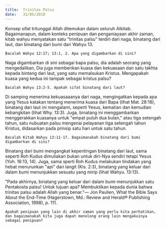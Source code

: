 ```yaml
---
title:  Trinitas Palsu
date:   31/05/2018
---
```


Konsep sifat tritunggal Allah ditemukan dalam seluruh Alkitab. Bagaimanapun, dalam konteks penipuan dan penganiayaan akhir zaman, kitab wahyu menyatakan satu "trinitas palsu" terdiri dari naga, binatang dari laut, dan binatang dari bumi dari Wahyu 13.

`Bacalah Wahyu 12:17; 13:1, 2. Apa yang digambarkan di sini?`

Naga digambarkan di sini sebagai bapa palsu, dia adalah seorang yang mengedalikan, Dia juga memberikan kuasa dan kekuasaan dan satu takhta kepada bintang dari laut, yang satu memalsukan Kristus. Mengapakah kuasa yang kedua ini tampak sebagai kristus palsu?

`Bacalah Wahyu 13:2-5. Apakah sifat binatang dari laut?`

Di samping menerima kekuasaaanya dari naga, mengingatkan kepada apa yang Yesus katakan tentang menerima kuasa dari Bapa (lihat Mat. 28:18), binatang dari laut ini mengalami, seperti Yesus, kematian dan kemudian kebangkitan (lihat Why. 13:3). Juga, binatang ini menggambarkan menggerakkan  kuasanya untuk "empat puluh dua bulan," atau tiga setengah tahun, satu nubuatan palsu mengenai pelayanan tiga setengah tahun Kristus, didasarkan pada prinsip satu hari untuk satu tahun.

`Bacalah Kitab Wahyu 13:11-17. Bagaimanakah binatang dari bumi digambarkan di sini?`

Binatang dari bumi mengangkat kepentingan binatang dari laut, sama seperti Roh Kudus dimuliakan bukan untuk diri-Nya sendiri tetapi Yesus (Yoh. 16:13, 14). Juga, sama sperti Roh Kudus melakukan tindakan yang hebat menurunkan "api" dari langit (Kis. 2:3), binatang yang keluar dari dalam bumi menunjukkan sesuatu yang mirip (lihat Wahyu. 13:13).

"Pada akhirnya, binatang yang keluar dari dalam bumi menunjukkan satu Pentakosta palsu! Untuk tujuan apa? Membuktikan kepada dunia bahwa trinitas palsu adalah Allah yang benar."— Jon Paulien, What the Bible Says About the End-Time (Hagerstown, Md.: Review and Herald® Publishing Association, 1998), p. 111.

`Apakah penipuan yang lain di akhir zaman yang perlu kita perhatikan, dan bagaimanakah kita juga dapat menolong orang lain mengakuinya sebagai penipuan?`